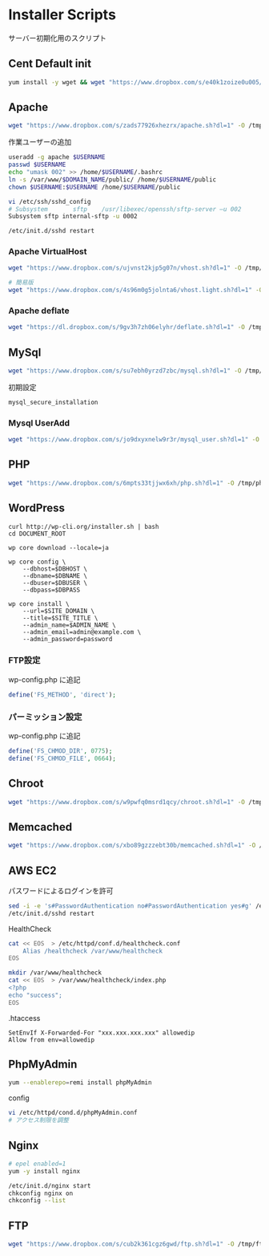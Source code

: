# Installer Scripts

サーバー初期化用のスクリプト

## Cent Default init

```sh
yum install -y wget && wget "https://www.dropbox.com/s/e40k1zoize0u005/cent.sh?dl=1" -O /tmp/cent.sh && sh /tmp/cent.sh
```


## Apache

```sh
wget "https://www.dropbox.com/s/zads77926xhezrx/apache.sh?dl=1" -O /tmp/apache.sh && sh /tmp/apache.sh
```

作業ユーザーの追加

```sh
useradd -g apache $USERNAME
passwd $USERNAME
echo "umask 002" >> /home/$USERNAME/.bashrc
ln -s /var/www/$DOMAIN_NAME/public/ /home/$USERNAME/public
chown $USERNAME:$USERNAME /home/$USERNAME/public

vi /etc/ssh/sshd_config
# Subsystem       sftp    /usr/libexec/openssh/sftp-server –u 002
Subsystem sftp internal-sftp -u 0002

/etc/init.d/sshd restart
```

### Apache VirtualHost

```sh
wget "https://www.dropbox.com/s/ujvnst2kjp5g07n/vhost.sh?dl=1" -O /tmp/vhost.sh && sh /tmp/vhost.sh

# 簡易版
wget "https://www.dropbox.com/s/4s96m0g5jolnta6/vhost.light.sh?dl=1" -O vhost.light.sh
```

### Apache deflate

```sh
wget "https://dl.dropbox.com/s/9gv3h7zh06elyhr/deflate.sh?dl=1" -O /tmp/deflate.sh && sh /tmp/deflate.sh
```

## MySql

```sh
wget "https://www.dropbox.com/s/su7ebh0yrzd7zbc/mysql.sh?dl=1" -O /tmp/mysql.sh && sh /tmp/mysql.sh
```

初期設定

```sh
mysql_secure_installation
```

### Mysql UserAdd

```sh
wget "https://www.dropbox.com/s/jo9dxyxnelw9r3r/mysql_user.sh?dl=1" -O /tmp/mysql_user.sh.sh && sh /tmp/mysql_user.sh.sh
```

## PHP

```sh
wget "https://www.dropbox.com/s/6mpts33tjjwx6xh/php.sh?dl=1" -O /tmp/php.sh && sh /tmp/php.sh
```

## WordPress

```
curl http://wp-cli.org/installer.sh | bash
cd DOCUMENT_ROOT

wp core download --locale=ja

wp core config \
    --dbhost=$DBHOST \
    --dbname=$DBNAME \
    --dbuser=$DBUSER \
    --dbpass=$DBPASS
 
wp core install \
    --url=$SITE_DOMAIN \
    --title=$SITE_TITLE \
    --admin_name=$ADMIN_NAME \
    --admin_email=admin@example.com \
    --admin_password=password 
```

### FTP設定

wp-config.php に追記

```php
define('FS_METHOD', 'direct');
```

### パーミッション設定

wp-config.php に追記

```php
define('FS_CHMOD_DIR', 0775);
define('FS_CHMOD_FILE', 0664);
```

## Chroot

```sh
wget "https://www.dropbox.com/s/w9pwfq0msrd1qcy/chroot.sh?dl=1" -O /tmp/chroot.sh && sh /tmp/chroot.sh
```

## Memcached

```sh
wget "https://www.dropbox.com/s/xbo89gzzzebt30b/memcached.sh?dl=1" -O /tmp/memcached.sh && sh /tmp/memcached.sh
```

## AWS EC2

パスワードによるログインを許可

```sh
sed -i -e 's#PasswordAuthentication no#PasswordAuthentication yes#g' /etc/ssh/sshd_config
/etc/init.d/sshd restart
```

HealthCheck

```sh
cat << EOS  > /etc/httpd/conf.d/healthcheck.conf
    Alias /healthcheck /var/www/healthcheck
EOS

mkdir /var/www/healthcheck
cat << EOS  > /var/www/healthcheck/index.php
<?php
echo "success";
EOS
```

.htaccess

```.htaccess
SetEnvIf X-Forwarded-For "xxx.xxx.xxx.xxx" allowedip
Allow from env=allowedip
```

## PhpMyAdmin

```sh
yum --enablerepo=remi install phpMyAdmin
```

config

```sh
vi /etc/httpd/cond.d/phpMyAdmin.conf
# アクセス制限を調整
```

## Nginx

```sh
# epel enabled=1
yum -y install nginx

/etc/init.d/nginx start
chkconfig nginx on
chkconfig --list
```

## FTP

```sh
wget "https://www.dropbox.com/s/cub2k361cgz6gwd/ftp.sh?dl=1" -O /tmp/ftp.sh && sh /tmp/ftp.sh
```
